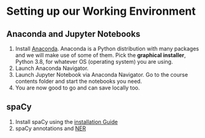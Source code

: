 # Setting up our Working Environment

## Anaconda and Jupyter Notebooks

1. Install [Anaconda](https://www.anaconda.com/products/individual). Anaconda is a Python distribution with many packages and we will make use of some of them. Pick the **graphical installer**, Python 3.8, for whatever OS (operating system) you are using.
2. Launch Anaconda Navigator.
3. Launch Jupyter Notebook via Anaconda Navigator. Go to the course contents folder and start the notebooks you need.
4. You are now good to go and can save locally too.

## spaCy

1. Install spaCy using the [installation Guide](https://spacy.io/usage)
2. spaCy annotations and [NER](https://spacy.io/api/annotation#named-entities)

